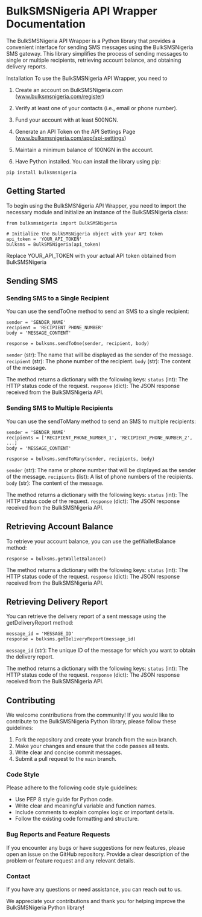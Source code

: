 # BulkSMSNigeria API Wrapper Documentation

The BulkSMSNigeria API Wrapper is a Python library that provides a convenient interface for sending SMS messages using the BulkSMSNigeria SMS gateway. This library simplifies the process of sending messages to single or multiple recipients, retrieving account balance, and obtaining delivery reports.

Installation
To use the BulkSMSNigeria API Wrapper, you need to 

1. Create an account on BulkSMSNigeria.com (www.bulksmsnigeria.com/register)
2. Verify at least one of your contacts (i.e., email or phone number).
3. Fund your account with at least 500NGN.
4. Generate an API Token on the API Settings Page (www.bulksmsnigeria.com/app/api-settings)
5. Maintain a minimum balance of 100NGN in the account.

6.  Have Python installed. You can install the library using pip:
```
pip install bulksmsnigeria
```

## Getting Started

To begin using the BulkSMSNigeria API Wrapper, you need to import the necessary module and initialize an instance of the BulkSMSNigeria class:

```
from bulksmsnigeria import BulkSMSNigeria

# Initialize the BulkSMSNigeria object with your API token
api_token = 'YOUR_API_TOKEN'
bulksms = BulkSMSNigeria(api_token)

```
Replace YOUR_API_TOKEN with your actual API token obtained from BulkSMSNigeria

## Sending SMS
### Sending SMS to a Single Recipient
You can use the sendToOne method to send an SMS to a single recipient:
```
sender = 'SENDER_NAME'
recipient = 'RECIPIENT_PHONE_NUMBER'
body = 'MESSAGE_CONTENT'

response = bulksms.sendToOne(sender, recipient, body)

```

`sender` (str): The name that will be displayed as the sender of the message.
`recipient` (str): The phone number of the recipient.
`body` (str): The content of the message.

The method returns a dictionary with the following keys:
`status` (int): The HTTP status code of the request.
`response` (dict): The JSON response received from the BulkSMSNigeria API.

### Sending SMS to Multiple Recipients
You can use the sendToMany method to send an SMS to multiple recipients:
```
sender = 'SENDER_NAME'
recipients = ['RECIPIENT_PHONE_NUMBER_1', 'RECIPIENT_PHONE_NUMBER_2', ...]
body = 'MESSAGE_CONTENT'

response = bulksms.sendToMany(sender, recipients, body)
```

`sender` (str): The name or phone number that will be displayed as the sender of the message.
`recipients` (list): A list of phone numbers of the recipients.
`body` (str): The content of the message.

The method returns a dictionary with the following keys:
`status` (int): The HTTP status code of the request.
`response` (dict): The JSON response received from the BulkSMSNigeria API.

## Retrieving Account Balance
To retrieve your account balance, you can use the getWalletBalance method:
```
response = bulksms.getWalletBalance()
```

The method returns a dictionary with the following keys:
`status` (int): The HTTP status code of the request.
`response` (dict): The JSON response received from the BulkSMSNigeria API.

## Retrieving Delivery Report
You can retrieve the delivery report of a sent message using the getDeliveryReport method:
```
message_id = 'MESSAGE_ID'
response = bulksms.getDeliveryReport(message_id)
```

`message_id` (str): The unique ID of the message for which you want to obtain the delivery report.

The method returns a dictionary with the following keys:
`status` (int): The HTTP status code of the request.
`response` (dict): The JSON response received from the BulkSMSNigeria API.

## Contributing
We welcome contributions from the community! If you would like to contribute to the BulkSMSNigeria Python library, please follow these guidelines:

1. Fork the repository and create your branch from the `main` branch.
2. Make your changes and ensure that the code passes all tests.
3. Write clear and concise commit messages.
4. Submit a pull request to the `main` branch.

### Code Style
Please adhere to the following code style guidelines:
- Use PEP 8 style guide for Python code.
- Write clear and meaningful variable and function names.
- Include comments to explain complex logic or important details.
- Follow the existing code formatting and structure.

### Bug Reports and Feature Requests
If you encounter any bugs or have suggestions for new features, please open an issue on the GitHub repository. Provide a clear description of the problem or feature request and any relevant details.

### Contact
If you have any questions or need assistance, you can reach out to us.

We appreciate your contributions and thank you for helping improve the BulkSMSNigeria Python library!